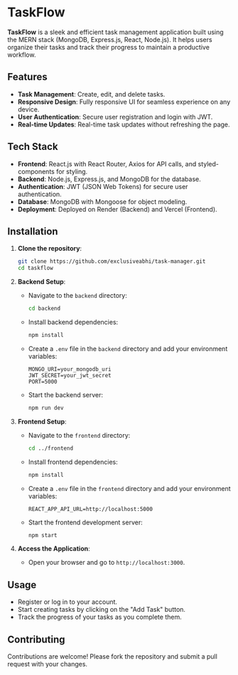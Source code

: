 # TaskFlow

**TaskFlow** is a sleek and efficient task management application built using the MERN stack (MongoDB, Express.js, React, Node.js). It helps users organize their tasks and track their progress to maintain a productive workflow.

## Features

- **Task Management**: Create, edit, and delete tasks.
- **Responsive Design**: Fully responsive UI for seamless experience on any device.
- **User Authentication**: Secure user registration and login with JWT.
- **Real-time Updates**: Real-time task updates without refreshing the page.

## Tech Stack

- **Frontend**: React.js with React Router, Axios for API calls, and styled-components for styling.
- **Backend**: Node.js, Express.js, and MongoDB for the database.
- **Authentication**: JWT (JSON Web Tokens) for secure user authentication.
- **Database**: MongoDB with Mongoose for object modeling.
- **Deployment**: Deployed on Render (Backend) and Vercel (Frontend).

## Installation

1. **Clone the repository**:
   ```bash
   git clone https://github.com/exclusiveabhi/task-manager.git
   cd taskflow
   ```

2. **Backend Setup**:
   - Navigate to the `backend` directory:
     ```bash
     cd backend
     ```
   - Install backend dependencies:
     ```bash
     npm install
     ```
   - Create a `.env` file in the `backend` directory and add your environment variables:
     ```plaintext
     MONGO_URI=your_mongodb_uri
     JWT_SECRET=your_jwt_secret
     PORT=5000
     ```
   - Start the backend server:
     ```bash
     npm run dev
     ```

3. **Frontend Setup**:
   - Navigate to the `frontend` directory:
     ```bash
     cd ../frontend
     ```
   - Install frontend dependencies:
     ```bash
     npm install
     ```
   - Create a `.env` file in the `frontend` directory and add your environment variables:
     ```plaintext
     REACT_APP_API_URL=http://localhost:5000
     ```
   - Start the frontend development server:
     ```bash
     npm start
     ```

4. **Access the Application**:
   - Open your browser and go to `http://localhost:3000`.

## Usage

- Register or log in to your account.
- Start creating tasks by clicking on the "Add Task" button.
- Track the progress of your tasks as you complete them.


## Contributing

Contributions are welcome! Please fork the repository and submit a pull request with your changes. 
